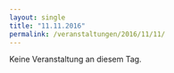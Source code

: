 ```yaml
---
layout: single
title: "11.11.2016"
permalink: /veranstaltungen/2016/11/11/
---
```


Keine Veranstaltung an diesem Tag.
